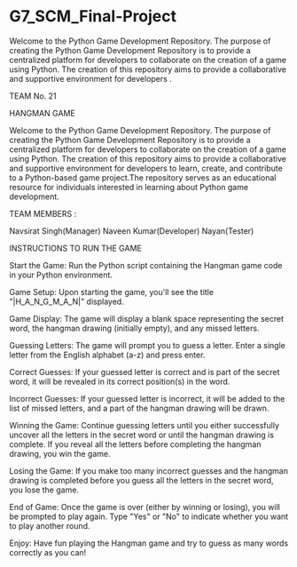 # G7_SCM_Final-Project
Welcome to the Python Game Development Repository. The purpose of creating the Python Game Development Repository is to provide a centralized platform for developers to collaborate on the creation of a game using Python. The creation of this repository aims to provide a collaborative and supportive environment for developers .

TEAM No. 21

HANGMAN GAME

Welcome to the Python Game Development Repository. The purpose of creating the Python Game Development Repository is to provide a centralized platform for developers to collaborate on the creation of a game using Python. The creation of this repository aims to provide a collaborative and supportive environment for developers to learn, create, and contribute to a Python-based game project.The repository serves as an educational resource for individuals interested in learning about Python game development.

TEAM MEMBERS :

Navsirat Singh(Manager)
Naveen Kumar(Developer)
Nayan(Tester)

INSTRUCTIONS TO RUN THE GAME

Start the Game: Run the Python script containing the Hangman game code in your Python environment.

Game Setup: Upon starting the game, you'll see the title "|H_A_N_G_M_A_N|" displayed.

Game Display: The game will display a blank space representing the secret word, the hangman drawing (initially empty), and any missed letters.

Guessing Letters: The game will prompt you to guess a letter. Enter a single letter from the English alphabet (a-z) and press enter.

Correct Guesses: If your guessed letter is correct and is part of the secret word, it will be revealed in its correct position(s) in the word.

Incorrect Guesses: If your guessed letter is incorrect, it will be added to the list of missed letters, and a part of the hangman drawing will be drawn.

Winning the Game: Continue guessing letters until you either successfully uncover all the letters in the secret word or until the hangman drawing is complete. If you reveal all the letters before completing the hangman drawing, you win the game.

Losing the Game: If you make too many incorrect guesses and the hangman drawing is completed before you guess all the letters in the secret word, you lose the game.

End of Game: Once the game is over (either by winning or losing), you will be prompted to play again. Type "Yes" or "No" to indicate whether you want to play another round.

Enjoy: Have fun playing the Hangman game and try to guess as many words correctly as you can!
